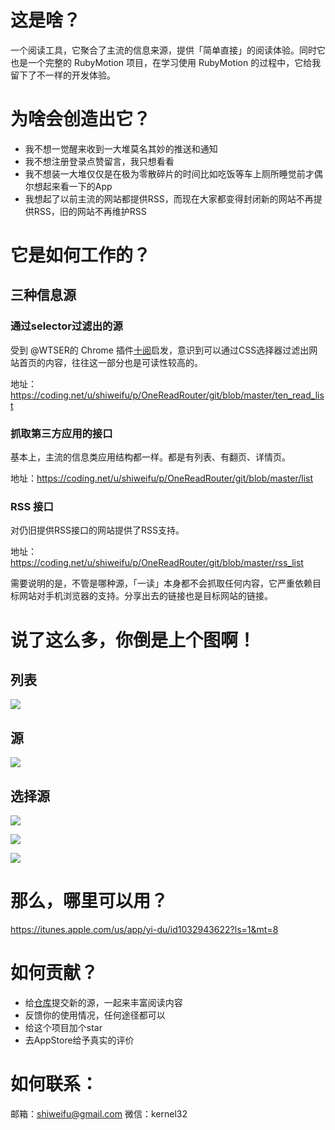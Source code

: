 # 这是啥？

一个阅读工具，它聚合了主流的信息来源，提供「简单直接」的阅读体验。同时它也是一个完整的 RubyMotion 项目，在学习使用 RubyMotion 的过程中，它给我留下了不一样的开发体验。

# 为啥会创造出它？

 - 我不想一觉醒来收到一大堆莫名其妙的推送和通知
 - 我不想注册登录点赞留言，我只想看看
 - 我不想装一大堆仅仅是在极为零散碎片的时间比如吃饭等车上厕所睡觉前才偶尔想起来看一下的App
 - 我想起了以前主流的网站都提供RSS，而现在大家都变得封闭新的网站不再提供RSS，旧的网站不再维护RSS

# 它是如何工作的？

## 三种信息源

### 通过selector过滤出的源

受到 @WTSER的 Chrome 插件[十阅](https://coding.net/u/wtser/p/ten-read/git)启发，意识到可以通过CSS选择器过滤出网站首页的内容，往往这一部分也是可读性较高的。

地址：https://coding.net/u/shiweifu/p/OneReadRouter/git/blob/master/ten_read_list


### 抓取第三方应用的接口

基本上，主流的信息类应用结构都一样。都是有列表、有翻页、详情页。

地址：https://coding.net/u/shiweifu/p/OneReadRouter/git/blob/master/list


### RSS 接口

对仍旧提供RSS接口的网站提供了RSS支持。

地址：
https://coding.net/u/shiweifu/p/OneReadRouter/git/blob/master/rss_list

需要说明的是，不管是哪种源，「一读」本身都不会抓取任何内容，它严重依赖目标网站对手机浏览器的支持。分享出去的链接也是目标网站的链接。

# 说了这么多，你倒是上个图啊！

## 列表

![](http://i4.tietuku.com/93465f6d7e264249.png)


## 源
![](http://i4.tietuku.com/a207142be194caac.png)

## 选择源

![](http://i4.tietuku.com/47ac74573f762002.jpg)

![](http://i4.tietuku.com/20ebd0b0b7d74999.jpg)

![](http://i4.tietuku.com/7bd0b3be0d43d881.jpg)


# 那么，哪里可以用？

https://itunes.apple.com/us/app/yi-du/id1032943622?ls=1&mt=8


# 如何贡献？

 - 给[仓库](https://coding.net/u/shiweifu/p/OneReadRouter/)提交新的源，一起来丰富阅读内容
 - 反馈你的使用情况，任何途径都可以
 - 给这个项目加个star
 - 去AppStore给予真实的评价

# 如何联系：

邮箱：shiweifu@gmail.com
微信：kernel32
